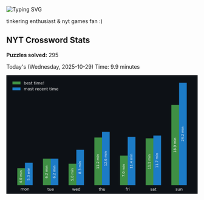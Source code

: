 ![Typing SVG](https://readme-typing-svg.demolab.com?font=Fira+Code&size=16&pause=700&color=FFFFFF&width=435&lines=hi+i'm+aimee!;nice+to+see+you+here!)

tinkering enthusiast & nyt games fan :)
<!-- START NYT-STATS -->
## NYT Crossword Stats
**Puzzles solved:** 295

Today's (Wednesday, 2025-10-29) Time: 9.9 minutes


![Solve Times](./nyt_stats_graph.png)
<!-- END NYT-STATS -->
